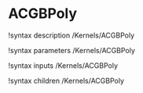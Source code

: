 <!-- MOOSE Documentation Stub: Remove this when content is added. -->

# ACGBPoly

!syntax description /Kernels/ACGBPoly

!syntax parameters /Kernels/ACGBPoly

!syntax inputs /Kernels/ACGBPoly

!syntax children /Kernels/ACGBPoly
